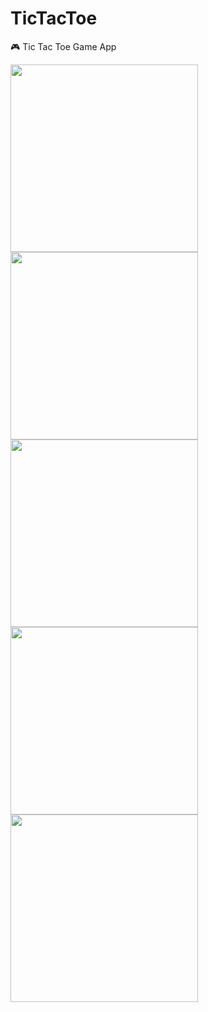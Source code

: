 # TicTacToe
🎮  Tic Tac Toe Game App

<img src="https://user-images.githubusercontent.com/90536403/142031045-715096de-4f20-46b0-95c4-ec22e8d73f49.png" width="300" />
<img src="https://user-images.githubusercontent.com/90536403/142031051-c4526a66-24fc-427f-8660-1cd753cac699.png" width="300" />
<img src="https://user-images.githubusercontent.com/90536403/142031055-e43b22b8-f0ed-48a3-9a3f-990c2404c441.png" width="300" />
<img src="https://user-images.githubusercontent.com/90536403/142031066-a6fefe57-f293-464a-b6c6-1fd9ee768760.png" width="300" />
<img src="https://user-images.githubusercontent.com/90536403/142031072-8babab36-4cd4-4ac9-a5c0-d225a6961569.png" width="300" />
